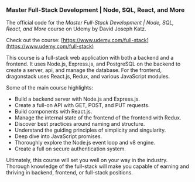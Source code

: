 ### Master Full-Stack Development | Node, SQL, React, and More

The official code for the *Master Full-Stack Development | Node, SQL, React, and More* course on Udemy by David Joseph Katz.

Check out the course: [https://www.udemy.com/full-stack](https://www.udemy.com/full-stack)

This course is a full-stack web application with both a backend and a frontend. It uses Node.js, Express.js, and PostgreSQL on the backend to create a server, api, and manage the database. For the frontend, dragonstack uses React.js, Redux, and various JavaScript modules.

Some of the main course highlights:
- Build a backend server with Node.js and Express.js.
- Create a full-on API with GET, POST, and PUT requests.
- Build components with React.js.
- Manage the internal state of the frontend of the frontend with Redux.
- Discover best practices around naming and structure.
- Understand the guiding principles of simplicity and singularity.
- Deep dive into JavaScript promises.
- Thoroughly explore the Node.js event loop and v8 engine.
- Create a full on secure authentication system.

Ultimately, this course will set you well on your way in the industry. Thorough knowledge of the full-stack will make you capable of earning and thriving in backend, frontend, or full-stack positions.